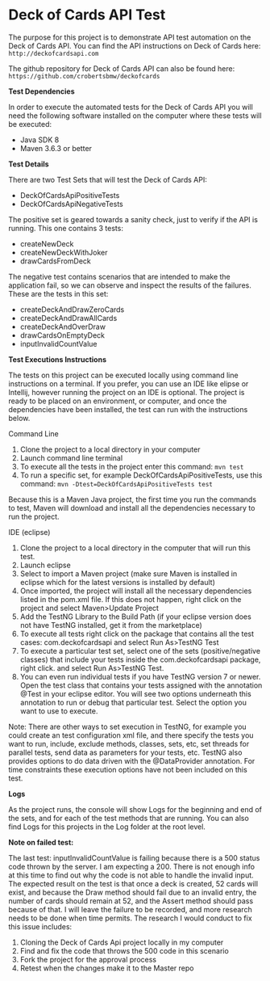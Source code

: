 # Deck of Cards API Test

The purpose for this project is to demonstrate API test automation on the Deck of Cards API. You can find the API instructions on Deck of Cards here:
`http://deckofcardsapi.com`

The github repository for Deck of Cards API can also be found here:
`https://github.com/crobertsbmw/deckofcards`

**Test Dependencies**

In order to execute the automated tests for the Deck of Cards API you will need the following software installed on the computer where these tests will be executed:

- Java SDK 8
- Maven 3.6.3 or better

**Test Details**

There are two Test Sets that will test the Deck of Cards API:

- DeckOfCardsApiPositiveTests
- DeckOfCardsApiNegativeTests

The positive set is geared towards a sanity check, just to verify if the API is running. This one contains 3 tests:

- createNewDeck
- createNewDeckWithJoker
- drawCardsFromDeck

The negative test contains scenarios that are intended to make the application fail, so we can observe and inspect the results of the failures. These are the tests in this set:

- createDeckAndDrawZeroCards
- createDeckAndDrawAllCards
- createDeckAndOverDraw
- drawCardsOnEmptyDeck
- inputInvalidCountValue

**Test Executions Instructions**

The tests on this project can be executed locally using command line instructions on a terminal. If you prefer, you can use an IDE like  elipse or Intellij, however running the project on an IDE is optional. The project is ready to be placed on an environment, or computer, and once the dependencies have been installed, the test can run with the instructions below.

Command Line
1. Clone the project to a local directory in your computer
2. Launch command line terminal
3. To execute all the tests in the project enter this command: `mvn test`
4. To run a specific set, for example DeckOfCardsApiPositiveTests, use this command: `mvn -Dtest=DeckOfCardsApiPositiveTests test`

Because this is a Maven Java project, the first time you run the commands to test, Maven will download and install all the dependencies necessary to run the project.

IDE (eclipse)
1. Clone the project to a local directory in the computer that will run this test.
2. Launch eclipse
3. Select to import a Maven project (make sure Maven is installed in eclipse which for the latest versions is installed by default)
4. Once imported, the project will install all the necessary dependencies listed in the pom.xml file. If this does not happen, right click on the project and select Maven>Update Project
5. Add the TestNG Library to the Build Path (if your eclipse version does not have TestNG installed, get it from the marketplace)
6. To execute all tests right click on the package that contains all the test cases: com.deckofcardsapi and select Run As>TestNG Test
7. To execute a particular test set, select one of the sets (positive/negative classes) that include your tests inside the com.deckofcardsapi package, right click. and select Run As>TestNG Test.
8. You can even run individual tests if you have TestNG version 7 or newer. Open the test class that contains your tests assigned with the annotation @Test in your eclipse editor. You will see two options underneath this annotation to run or debug that particular test. Select the option you want to use to execute.

Note:
There are other ways to set execution in TestNG, for example you could create an test configuration xml file, and there specify the tests you want to run, include, exclude methods, classes, sets, etc, set threads for parallel tests, send data as parameters for your tests, etc. TestNG also provides options to do data driven with the @DataProvider annotation. For time constraints these execution options have not been included on this test.
 
**Logs**

As the project runs, the console will show Logs for the beginning and end of the sets, and for each of the test methods that are running.
You can also find Logs for this projects in the Log folder at the root level.

**Note on failed test:**
 
The last test: inputInvalidCountValue is failing because there is a 500 status code thrown by the server. I am expecting a 200.
There is not enough info at this time to find out why the code is not able to handle the invalid input. The expected result on the test is that once a deck is created, 52 cards will exist, and because the Draw method should fail due to an invalid entry, the number of cards should remain at 52, and the Assert method should pass because of that. 
I will leave the failure to be recorded, and more research needs to be done when time permits. 
The research I would conduct to fix this issue includes:
1. Cloning the Deck of Cards Api project locally in my computer
2. Find and fix the code that throws the 500 code in this scenario
3. Fork the project for the approval process
4. Retest when the changes make it to the Master repo  



